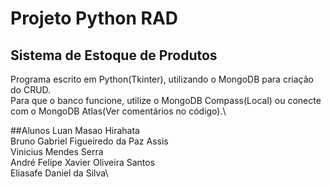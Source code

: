 # Projeto Python RAD 
## Sistema de Estoque de Produtos
Programa escrito em Python(Tkinter), utilizando o MongoDB para criação do CRUD.\
Para que o banco funcione, utilize o MongoDB Compass(Local) ou conecte com o MongoDB Atlas(Ver comentários no código).\

##Alunos
Luan Masao Hirahata\
Bruno Gabriel Figueiredo da Paz Assis\
Vinicius Mendes Serra\
André Felipe Xavier Oliveira Santos\
Eliasafe Daniel da Silva\


